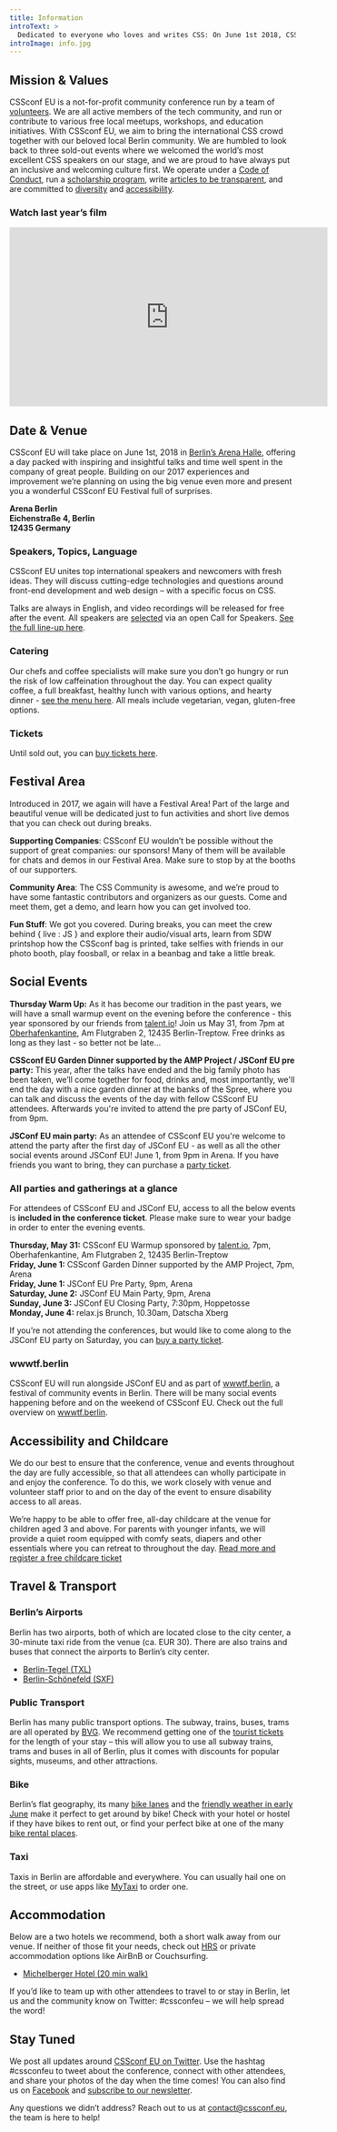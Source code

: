 ```yaml
---
title: Information
introText: >
  Dedicated to everyone who loves and writes CSS: On June 1st 2018, CSSconf EU will gather the international CSS community in Berlin, Germany. This is your chance to meet top-notch engineers & web designers, world-class speakers, and CSS-loving people at this one-day, one-track conference.
introImage: info.jpg
---
```


## Mission & Values

CSSconf EU is a not-for-profit community conference run by a team of [volunteers](/team). We are all active members of the tech community, and run or contribute to various free local meetups, workshops, and education initiatives. With CSSconf EU, we aim to bring the international CSS crowd together with our beloved local Berlin community. We are humbled to look back to three sold-out events where we welcomed the world’s most excellent CSS speakers on our stage, and we are proud to have always put an inclusive and welcoming culture first. We operate under a [Code of Conduct](/code-of-conduct), run a [scholarship program](/scholarships), write [articles to be transparent](http://blog.cssconf.eu/), and are committed to [diversity](/diversity-support-tickets) and [accessibility](/accessibility).

### Watch last year’s film

<iframe width="560" height="315" src="https://www.youtube.com/embed/8hM7WBY7dDw" frameborder="0" gesture="media" allow="encrypted-media" allowfullscreen></iframe>

## Date & Venue

CSSconf EU will take place on June 1st, 2018 in [Berlin’s Arena Halle](https://www.google.de/maps/place/Arena+Berlin/@52.4966473,13.4530078,15z/data=!4m2!3m1!1s0x0:0x6852fd9350063186?sa=X&ved=0ahUKEwjP5-7ntezYAhWBDOwKHekCBFcQ_BIIigEwCg), offering a day packed with inspiring and insightful talks and time well spent in the company of great people. Building on our 2017 experiences and improvement we’re planning on using the big venue even more and present you a wonderful CSSconf EU Festival full of surprises.

**Arena Berlin<br>
Eichenstraße 4, Berlin<br>
12435 Germany**

### Speakers, Topics, Language

CSSconf EU unites top international speakers and newcomers with fresh ideas. They will discuss cutting-edge technologies and questions around front-end development and web design – with a specific focus on CSS.

Talks are always in English, and video recordings will be released for free after the event. All speakers are [selected](http://blog.cssconf.eu/2015/08/15/a-talk-selection-process-explained/) via an open Call for Speakers. [See the full line-up here](/speakers).

### Catering

Our chefs and coffee specialists will make sure you don’t go hungry or run the risk of low caffeination throughout the day. You can expect quality coffee, a full breakfast, healthy lunch with various options, and hearty dinner - [see the menu here](/menu). All meals include vegetarian, vegan, gluten-free options.

### Tickets

Until sold out, you can <a href="https://ti.to/cssconfeu/cssconfeu-2018/" target="_blank">buy tickets here</a>.

## Festival Area

Introduced in 2017, we again will have a Festival Area! Part of the large and beautiful venue will be dedicated just to fun activities and short live demos that you can check out during breaks.

<!-- You’ll be able to: meet the companies that support CSSconf EU, chat with the people behind open source projects / community initiatives, be wooed by { live : JS }, see the CSSconf bags getting printed, take selfies in our photo booth, play foosball, charge up your phones, grab a frozen yogurt and … sit on beanbags! -->

**Supporting Companies**: CSSconf EU wouldn’t be possible without the support of great companies: our sponsors! Many of them will be available for chats and demos in our Festival Area. Make sure to stop by at the booths of our supporters.

**Community Area**: The CSS Community is awesome, and we’re proud to have some fantastic contributors and organizers as our guests. Come and meet them, get a demo, and learn how you can get involved too.

**Fun Stuff**: We got you covered. During breaks, you can meet the crew behind { live : JS } and explore their audio/visual arts, learn from SDW printshop how the CSSconf bag is printed, take selfies with friends in our photo booth, play foosball, or relax in a beanbag and take a little break.

## Social Events

**Thursday Warm Up:** As it has become our tradition in the past years, we will have a small warmup event on the evening before the conference - this year sponsored by our friends from [talent.io](https://www.talent.io/)! Join us May 31, from 7pm at [Oberhafenkantine](http://www.oberhafenkantine-berlin.de/), Am Flutgraben 2, 12435 Berlin-Treptow. Free drinks as long as they last - so better not be late...

**CSSconf EU Garden Dinner supported by the AMP Project / JSConf EU pre party:** This year, after the talks have ended and the big family photo has been taken, we’ll come together for food, drinks and, most importantly, we'll end the day with a nice garden dinner at the banks of the Spree, where you can talk and discuss the events of the day with fellow CSSconf EU attendees. Afterwards you're invited to attend the pre party of JSConf EU, from 9pm.

**JSConf EU main party:** As an attendee of CSSconf EU you're welcome to attend the party after the first day of JSConf EU - as well as all the other social events around JSConf EU! June 1, from 9pm in Arena. If you have friends you want to bring, they can purchase a [party ticket](https://ti.to/jsconfeu/jsconf-eu-2018/with/ld8dvgwkceu).

### All parties and gatherings at a glance

For attendees of CSSconf EU and JSConf EU, access to all the below events is **included in the conference ticket**. Please make sure to wear your badge in order to enter the evening events.

**Thursday, May 31:** CSSconf EU Warmup sponsored by [talent.io](https://www.talent.io/), 7pm, Oberhafenkantine, Am Flutgraben 2, 12435 Berlin-Treptow<br>
**Friday, June 1:** CSSconf Garden Dinner supported by the AMP Project, 7pm, Arena<br>
**Friday, June 1:** JSConf EU Pre Party, 9pm, Arena<br>
**Saturday, June 2:** JSConf EU Main Party, 9pm, Arena<br>
**Sunday, June 3:** JSConf EU Closing Party, 7:30pm, Hoppetosse<br>
**Monday, June 4:** relax.js Brunch, 10.30am, Datscha Xberg

If you’re not attending the conferences, but would like to come along to the JSConf EU party on Saturday, you can [buy a party ticket](https://ti.to/jsconfeu/jsconf-eu-2018/with/ld8dvgwkceu).

### wwwtf.berlin

CSSconf EU will run alongside JSConf EU and as part of [wwwtf.berlin](http://wwwtf.berlin/), a festival of community events in Berlin. There will be many social events happening before and on the weekend of CSSconf EU. Check out the full overview on [wwwtf.berlin](http://wwwtf.berlin/).

## Accessibility and Childcare

We do our best to ensure that the conference, venue and events throughout the day are fully accessible, so that all attendees can wholly participate in and enjoy the conference. To do this, we work closely with venue and volunteer staff prior to and on the day of the event to ensure disability access to all areas.

We’re happy to be able to offer free, all-day childcare at the venue for children aged 3 and above. For parents with younger infants, we will provide a quiet room equipped with comfy seats, diapers and other essentials where you can retreat to throughout the day.
[Read more and register a free childcare ticket](/childcare)

<!-- As part of our commitment to accessibility, we’re bringing real-time transcription (CART) to CSSconf EU. There will be a live feed of every word of each talk.

 -->

## Travel & Transport

### Berlin’s Airports

Berlin has two airports, both of which are located close to the city center, a 30-minute taxi ride from the venue (ca. EUR 30). There are also trains and buses that connect the airports to Berlin’s city center.

* [Berlin-Tegel (TXL)](http://www.berlin-airport.de/en/travellers-txl/to-and-from/buses-and-trains/index.php)
* [Berlin-Schönefeld (SXF)](http://www.berlin-airport.de/en/travellers-sxf/to-and-from/buses-and-trains/index.php)

### Public Transport

Berlin has many public transport options. The subway, trains, buses, trams are all operated by [BVG](http://www.bvg.de/en). We recommend getting one of the [tourist tickets](https://shop.bvg.de/index.php/group/73) for the length of your stay – this will allow you to use all subway trains, trams and buses in all of Berlin, plus it comes with discounts for popular sights, museums, and other attractions.

### Bike

Berlin’s flat geography, its many [bike lanes](https://en.wikipedia.org/wiki/Cycling_in_Berlin) and the [friendly weather in early June](http://www.yr.no/place/Germany/Berlin/Berlin/statistics.html) make it perfect to get around by bike! Check with your hotel or hostel if they have bikes to rent out, or find your perfect bike at one of the many [bike rental places](https://www.yelp.com/search?find_desc=bike+rental&find_loc=Berlin&start=0&cflt=bikerentals).

### Taxi

Taxis in Berlin are affordable and everywhere. You can usually hail one on the street, or use apps like [MyTaxi](https://de.mytaxi.com/en/index.html) to order one.

## Accommodation

Below are a two hotels we recommend, both a short walk away from our venue. If neither of those fit your needs, check out [HRS](http://www.hrs.com/) or private accommodation options like AirBnB or Couchsurfing.

* [Michelberger Hotel (20 min walk)](http://michelbergerhotel.com/en/)

If you’d like to team up with other attendees to travel to or stay in Berlin, let us and the community know on Twitter: #cssconfeu – we will help spread the word!

## Stay Tuned

We post all updates around [CSSconf EU on Twitter](https://twitter.com/cssconfeu). Use the hashtag #cssconfeu to tweet about the conference, connect with other attendees, and share your photos of the day when the time comes! You can also find us on [Facebook](https://www.facebook.com/cssconfeu/) and [subscribe to our newsletter](https://confirmsubscription.com/h/d/879A481DB04CB70D).

Any questions we didn’t address? Reach out to us at <a href="mailto:contact@cssconf.eu">contact@cssconf.eu</a>, the team is here to help!
